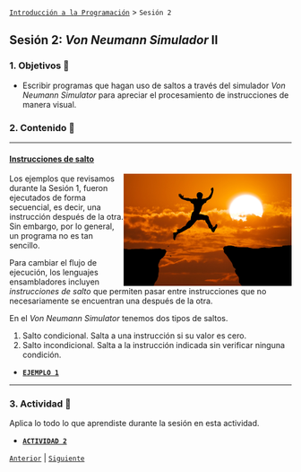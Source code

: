 [`Introducción a la Programación`](../README.md) > `Sesión 2`

## Sesión 2: *Von Neumann Simulador* II

### 1. Objetivos :dart:

- Escribir programas que hagan uso de saltos a través del simulador *Von Neumann Simulator* para apreciar el procesamiento de instrucciones de manera visual.

### 2. Contenido :rocket:

---
#### <ins>Instrucciones de salto</ins>
<img src="imagenes/imagen1.jpg" width="300" height="200" align="right">

Los ejemplos que revisamos durante la Sesión 1, fueron ejecutados de forma secuencial, es decir, una instrucción después de la otra. Sin embargo, por lo general, un programa no es tan sencillo.

Para cambiar el flujo de ejecución, los lenguajes ensambladores incluyen *instrucciones de salto* que permiten pasar entre instrucciones que no necesariamente se encuentran una después de la otra.

En el *Von Neumann Simulator* tenemos dos tipos de saltos.

1. Salto condicional. Salta a una instrucción si su valor es cero.
1. Salto incondicional. Salta a la instrucción indicada sin verificar ninguna condición.

- [**`EJEMPLO 1`**](ejemplo01/README.md)

---

### 3. Actividad :memo:
Aplica lo todo lo que aprendiste durante la sesión en esta actividad. 

- [**`ACTIVIDAD 2`**](actividad/README.md)

[`Anterior`](../README.md) | [`Siguiente`](../sesion02/README.md)
